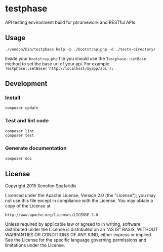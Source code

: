 # testphase
API testing environment build for phramework and RESTful APIs

## Usage

```
./vendon/bin/testphase help -b ./bootstrap.php -d ./tests-directory/
```

Inside your `bootstrap.php` file you should use the `Testphase::setBase` method to set the base url of your api. For example `Testphase::setBase('http://localhost/myapp/api');`

## Development
### Install

```bash
composer update
```

### Test and lint code

```bash
composer lint
composer test
```

### Generate documentation

```bash
composer doc
```

## License
Copyright 2015 Xenofon Spafaridis

Licensed under the Apache License, Version 2.0 (the "License"); you may not use this file except in compliance with the License. You may obtain a copy of the License at

```
http://www.apache.org/licenses/LICENSE-2.0
```

Unless required by applicable law or agreed to in writing, software distributed under the License is distributed on an "AS IS" BASIS, WITHOUT WARRANTIES OR CONDITIONS OF ANY KIND, either express or implied. See the License for the specific language governing permissions and limitations under the License.
